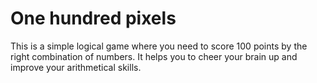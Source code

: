 # One hundred pixels

This is a simple logical game where you need to score 100 points by the right combination of numbers. It helps you to cheer your brain up and improve your arithmetical skills.

